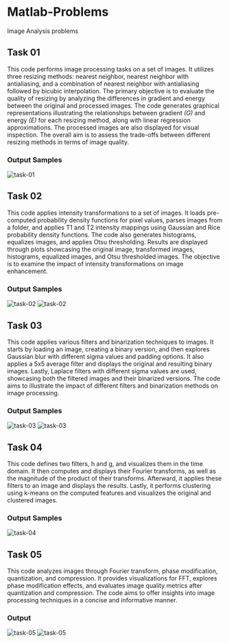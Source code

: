 # Matlab-Problems

Image Analysis problems

## Task 01

This code performs image processing tasks on a set of images. It utilizes three resizing methods: nearest neighbor, nearest neighbor with antialiasing, and a combination of nearest neighbor with antialiasing followed by bicubic interpolation. The primary objective is to evaluate the quality of resizing by analyzing the differences in gradient and energy between the original and processed images. The code generates graphical representations illustrating the relationships between gradient *(G)* and energy *(E)* for each resizing method, along with linear regression approximations. The processed images are also displayed for visual inspection. The overall aim is to assess the trade-offs between different resizing methods in terms of image quality.

### Output Samples

![task-01](docs/task_01.jpg)

## Task 02 

This code applies intensity transformations to a set of images. It loads pre-computed probability density functions for pixel values, parses images from a folder, and applies T1 and T2 intensity mappings using Gaussian and Rice probability density functions. The code also generates histograms, equalizes images, and applies Otsu thresholding. Results are displayed through plots showcasing the original image, transformed images, histograms, equalized images, and Otsu thresholded images. The objective is to examine the impact of intensity transformations on image enhancement.

### Output Samples

![task-02](docs/task_02_hist.jpg)
![task-02](docs/task_02_t.jpg)

## Task 03 

This code applies various filters and binarization techniques to images. It starts by loading an image, creating a binary version, and then explores Gaussian blur with different sigma values and padding options. It also applies a 5x5 average filter and displays the original and resulting binary images. Lastly, Laplace filters with different sigma values are used, showcasing both the filtered images and their binarized versions. The code aims to illustrate the impact of different filters and binarization methods on image processing.

### Output Samples

![task-03](docs/task_03_lp.jpg)
![task-03](docs/task_03_pad.jpg)

## Task 04 

This code defines two filters, h and g, and visualizes them in the time domain. It then computes and displays their Fourier transforms, as well as the magnitude of the product of their transforms. Afterward, it applies these filters to an image and displays the results. Lastly, it performs clustering using k-means on the computed features and visualizes the original and clustered images.

### Output Samples

![task-04](docs/task_04_cluster.jpg)

## Task 05 

This code analyzes images through Fourier transform, phase modification, quantization, and compression. It provides visualizations for FFT, explores phase modification effects, and evaluates image quality metrics after quantization and compression. The code aims to offer insights into image processing techniques in a concise and informative manner.

### Output

![task-05](docs/task_05_phase.jpg)
![task-05](docs/task_05_quan.jpg)
